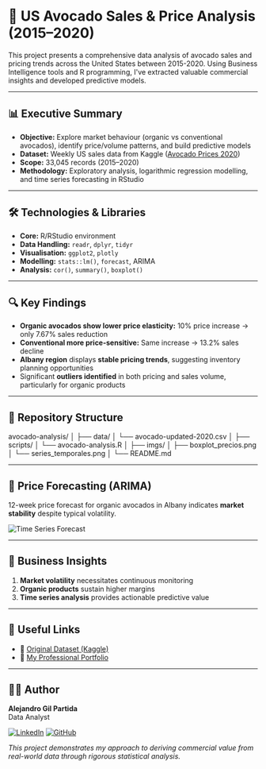# 🥑 US Avocado Sales & Price Analysis (2015–2020)

This project presents a comprehensive data analysis of avocado sales and pricing trends across the United States between 2015-2020. Using Business Intelligence tools and R programming, I've extracted valuable commercial insights and developed predictive models.

---

## 📊 Executive Summary

- **Objective:** Explore market behaviour (organic vs conventional avocados), identify price/volume patterns, and build predictive models
- **Dataset:** Weekly US sales data from Kaggle ([Avocado Prices 2020](https://www.kaggle.com/timmate/avocado-prices-2020))
- **Scope:** 33,045 records (2015–2020)
- **Methodology:** Exploratory analysis, logarithmic regression modelling, and time series forecasting in RStudio

---

## 🛠 Technologies & Libraries

- **Core:** R/RStudio environment
- **Data Handling:** `readr`, `dplyr`, `tidyr`
- **Visualisation:** `ggplot2`, `plotly`
- **Modelling:** `stats::lm()`, `forecast`, ARIMA
- **Analysis:** `cor()`, `summary()`, `boxplot()`

---

## 🔍 Key Findings

- **Organic avocados show lower price elasticity:** 10% price increase → only 7.67% sales reduction
- **Conventional more price-sensitive:** Same increase → 13.2% sales decline
- **Albany region** displays **stable pricing trends**, suggesting inventory planning opportunities
- Significant **outliers identified** in both pricing and sales volume, particularly for organic products

---

## 📂 Repository Structure

avocado-analysis/
│
├── data/
│ └── avocado-updated-2020.csv
│
├── scripts/
│ └── avocado-analysis.R
│
├── imgs/
│ ├── boxplot_precios.png
│ └── series_temporales.png
│
└── README.md

---

## 🔮 Price Forecasting (ARIMA)

12-week price forecast for organic avocados in Albany indicates **market stability** despite typical volatility.

![Time Series Forecast](visuals/time_series.png)

---

## 🎯 Business Insights

1. **Market volatility** necessitates continuous monitoring
2. **Organic products** sustain higher margins
3. **Time series analysis** provides actionable predictive value

---

## 🔗 Useful Links

- 📂 [Original Dataset (Kaggle)](https://www.kaggle.com/timmate/avocado-prices-2020)
- 💼 [My Professional Portfolio](https://agilpartida.com)

---

## 👨‍💻 Author

**Alejandro Gil Partida**  
Data Analyst

[![LinkedIn](https://img.shields.io/badge/LinkedIn-Connect-blue)](https://linkedin.com/in/agilpartida) 
[![GitHub](https://img.shields.io/badge/GitHub-Profile-black)](https://github.com/agilpartida)

*This project demonstrates my approach to deriving commercial value from real-world data through rigorous statistical analysis.*